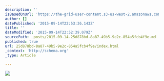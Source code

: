 ```yaml
---
description: ''
isBasedOnUrl: 'https://the-grid-user-content.s3-us-west-2.amazonaws.com/3bddf89c-96a7-4ae7-b304-4bc4cf5c184b.jpg'
author: []
datePublished: '2015-09-14T22:53:36.143Z'
title: ''
dateModified: '2015-09-14T22:52:39.079Z'
sourcePath: _posts/2015-09-14-25d878bd-8a87-49b5-9e2c-854a5fcb4f9e.md
published: true
url: 25d878bd-8a87-49b5-9e2c-854a5fcb4f9e/index.html
_context: 'http://schema.org'
_type: Article

---
```

![](https://the-grid-user-content.s3-us-west-2.amazonaws.com/3bddf89c-96a7-4ae7-b304-4bc4cf5c184b.jpg)